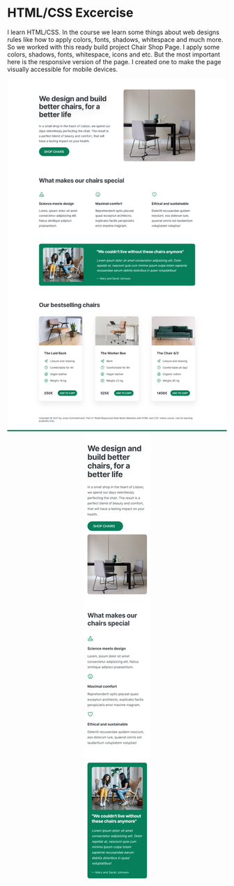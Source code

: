 # HTML/CSS Excercise
I learn HTML/CSS. In the course we learn some things about web designs rules like how to apply colors, fonts, shadows, whitespace and much more. So we worked with this ready build project Chair Shop Page. I apply some colors, shadows, fonts, whitespace, icons and etc. But the most important here is the responsive version of the page. I created one to make the page visually accessible for mobile devices.

<center><img src="https://github.com/kadoubleU/CHECK-these-PROJECTS/blob/main/04.shopChairs-Page/Lisbon Chair Shop.png" alt="Lawliet Theme"></center>

<center><img src="https://github.com/kadoubleU/CHECK-these-PROJECTS/blob/main/04.shopChairs-Page/mobile.png" alt="Lawliet Theme"></center>
